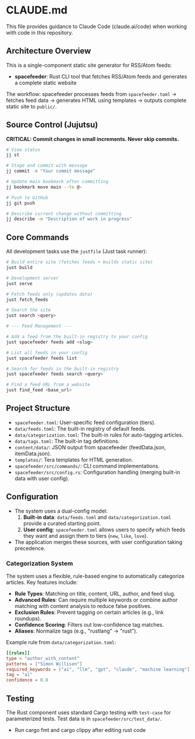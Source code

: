 # CLAUDE.md

This file provides guidance to Claude Code (claude.ai/code) when working with code in this repository.

## Architecture Overview

This is a single-component static site generator for RSS/Atom feeds:

- **spacefeeder**: Rust CLI tool that fetches RSS/Atom feeds and generates a complete static website

The workflow: spacefeeder processes feeds from `spacefeeder.toml` → fetches feed data → generates HTML using templates → outputs complete static site to `public/`.

## Source Control (Jujutsu)

**CRITICAL: Commit changes in small increments. Never skip commits.**

```bash
# View status
jj st

# Stage and commit with message
jj commit -m "Your commit message"

# Update main bookmark after committing
jj bookmark move main --to @-

# Push to GitHub
jj git push

# Describe current change without committing
jj describe -m "Description of work in progress"
```

## Core Commands

All development tasks use the `justfile` (Just task runner):

```bash
# Build entire site (fetches feeds + builds static site)
just build

# Development server
just serve

# Fetch feeds only (updates data)
just fetch_feeds

# Search the site
just search <query>

# --- Feed Management ---

# Add a feed from the built-in registry to your config
just spacefeeder feeds add <slug>

# List all feeds in your config
just spacefeeder feeds list

# Search for feeds in the built-in registry
just spacefeeder feeds search <query>

# Find a feed URL from a website
just find_feed <base_url>
```

## Project Structure

- `spacefeeder.toml`: User-specific feed configuration (tiers).
- `data/feeds.toml`: The built-in registry of default feeds.
- `data/categorization.toml`: The built-in rules for auto-tagging articles.
- `data/tags.toml`: The built-in tag definitions.
- `content/data/`: JSON output from spacefeeder (feedData.json, itemData.json).
- `templates/`: Tera templates for HTML generation.
- `spacefeeder/src/commands/`: CLI command implementations.
- `spacefeeder/src/config.rs`: Configuration handling (merging built-in data with user config).

## Configuration

- The system uses a dual-config model:
    1. **Built-in data**: `data/feeds.toml` and `data/categorization.toml` provide a curated starting point.
    2. **User config**: `spacefeeder.toml` allows users to specify which feeds they want and assign them to tiers (`new`, `like`, `love`).
- The application merges these sources, with user configuration taking precedence.

### Categorization System

The system uses a flexible, rule-based engine to automatically categorize articles. Key features include:

- **Rule Types**: Matching on title, content, URL, author, and feed slug.
- **Advanced Rules**: Can require multiple keywords or combine author matching with content analysis to reduce false positives.
- **Exclusion Rules**: Prevent tagging on certain articles (e.g., link roundups).
- **Confidence Scoring**: Filters out low-confidence tag matches.
- **Aliases**: Normalize tags (e.g., "rustlang" → "rust").

Example rule from `data/categorization.toml`:
```toml
[[rules]]
type = "author_with_content"
patterns = ["Simon Willison"]
required_keywords = ["ai", "llm", "gpt", "claude", "machine learning"]
tag = "ai"
confidence = 0.8
```

## Testing

The Rust component uses standard Cargo testing with `test-case` for parameterized tests. Test data is in `spacefeeder/src/test_data/`.
- Run cargo fmt and cargo clippy after editing rust code
